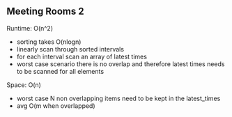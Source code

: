 ## Meeting Rooms 2

Runtime: O(n^2)
- sorting takes O(nlogn)
- linearly scan through sorted intervals
- for each interval scan an array of latest times
- worst case scenario there is no overlap and therefore latest times needs to be scanned for all elements

Space: O(n)
- worst case N non overlapping items need to be kept in the latest_times
- avg O(m when overlapped)